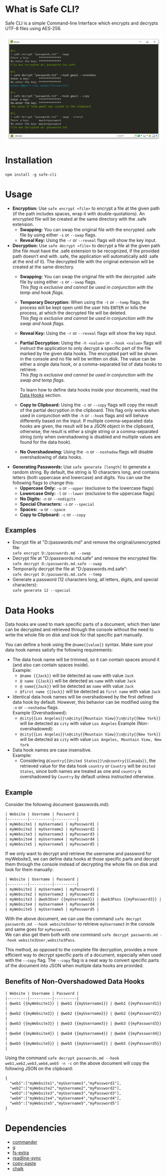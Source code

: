 # What is Safe CLI?

Safe CLI is a simple Command-line Interface which encrypts and decrypts UTF-8 files using AES-256.

![Screenshot](./screenshot.png)

# Installation

`npm install -g safe-cli`

# Usage

- **Encryption:** Use `safe encrypt <file>` to encrypt a file at the given path (if the path includes spaces, wrap it with double-quotations). An encrypted file will be created at the same directory with the .safe extension.
  - **Swapping:** You can swap the original file with the encrypted .safe file by using either `-s` or `--swap` flags.
  - **Reveal Key:** Using the `-r` or `--reveal` flags will show the key input.
- **Decryption:** Use `safe decrypt <file>` to decrypt a file at the given path (the file must have the .safe extension to be recognized, if the provided path doesn't end with .safe, the application will automatically add .safe at the end of it). The decrypted file with the original extension will be created at the same directory.
  - **Swapping:** You can swap the original file with the decrypted .safe file by using either `-s` or `--swap` flags.  
  _This flag is exclusive and cannot be used in conjunction with the temp and hook flags._
  - **Temporary Decryption:** When using the `-t` or `--temp` flags, the process will be kept open until the user hits <kbd>ENTER</kbd> or kills the process, at which the decrypted file will be deleted.  
  _This flag is exclusive and cannot be used in conjunction with the swap and hook flags._
  - **Reveal Key:** Using the `-r` or `--reveal` flags will show the key input.
  - **Partial Decryption:** Using the `-h <value>` or `--hook <value>` flags will instruct the application to only decrypt a specific part of the file marked by the given data hooks. The encrypted part will be shown in the console and no file will be written on disk. The value can be either a single data hook, or a comma-separated list of data hooks to retrieve.  
  _This flag is exclusive and cannot be used in conjunction with the swap and temp flags._  

    To learn how to define data hooks inside your documents, read the [Data Hooks](#data-hooks) section.
  - **Copy to Clipboard:** Using the `-c` or `--copy` flags will copy the result of the partial decryption in the clipboard. This flag only works when used in conjunction with the `-h` or `--hook` flags and will behave differently based on the input. If multiple comma-separated data hooks are given, the result will be a JSON object in the clipboard, otherwise, the result is either a single string or a comma-separated string (only when overshadowing is disabled and multiple values are found for the data hook).
  - **No Overshadowing:** Using the `-n` or `--noshadow` flags will disable overshadowing of data hooks.
- **Generating Passwords:** Use `safe generate [length]` to generate a random string. By default, the string is 10 characters long, and contains letters (both uppercase and lowercase) and digits. You can use the following flags to change this:
  - **Uppercase Only:** `-u` or `--upper` (exclusive to the lowercase flags)
  - **Lowercase Only:** `-l` or `--lower` (exclusive to the uppercase flags)
  - **No Digits:** `-n` or `--nodigits`
  - **Special Characters:** `-s` or `--special`
  - **Spaces:** `-w` or `--space`
  - **Copy to Clipboard:** `-c` or `--copy`

## Examples

- Encrypt file at "D:/passwords.md" and remove the original/unencrypted file:  
    `safe encrypt D:/passwords.md --swap`
- Decrypt file at "D:/passwords.md.safe" and remove the encrypted file:  
    `safe decrypt D:/passwords.md.safe --swap`
- Temporarily decrypt the file at "D:/passwords.md.safe":  
    `safe decrypt D:/passwords.md.safe --temp`
- Generate a password (12 characters long, all letters, digits, and special characters):  
    `safe generate 12 --special`

# Data Hooks

Data hooks are used to mark specific parts of a document, which then later can be decrypted and retrieved through the console without the need to write the whole file on disk and look for that specific part manually.

You can define a hook using the `@name{{value}}` syntax. Make sure your data hook names satisfy the following requirements:
- The data hook name will be trimmed, so it can contain spaces around it (and also can contain spaces inside).  
    Example:
    - `@name {{Jack}}` will be detected as `name` with value `Jack`
    - `@ name {{Jack}}` will be detected as `name` with value `Jack`
    - `@ name{{Jack}}` will be detected as `name` with value `Jack`
    - `@first name {{Jack}}` will be detected as `first name` with value `Jack`
- Identical data hook names will be overshadowed by the first defined data hook by default. However, this behavior can be modified using the `-n` or `--noshadow` flags.  
    Example (Overshadowed):
  - `@city{{Los Angeles}}\n@city{{Mountain View}}\n@city{{New York}}` will be detected as `city` with value `Los Angeles`
    Example (Non-overshadowed):
  - `@city{{Los Angeles}}\n@city{{Mountain View}}\n@city{{New York}}` will be detected as `city` with value `Los Angeles, Mountain View, New York`
- Data hook names are case insensitive.  
    Example:
  - Considering `@Country{{United States}}\n@country{{Canada}}`, the retrieved value for the data hook `country` or `Country` will be `United States`, since both names are treated as one and `country` is overshadowed by `Country` by default unless instructed otherwise.

## Example

Consider the following document (passwords.md):

```
| Website | Username | Password |
|---------|----------|----------|
| myWebsite1 | myUsername1 | myPassword1 |
| myWebsite2 | myUsername2 | myPassword2 |
| myWebsite3 | myUsername3 | myPassword3 |
| myWebsite4 | myUsername4 | myPassword4 |
| myWebsite5 | myUsername5 | myPassword5 |
```

If we only want to decrypt and retrieve the username and password for myWebsite3, we can define data hooks at those specific parts and decrypt them through the console instead of decrypting the whole file on disk and look for them manually:

```
| Website | Username | Password |
|---------|----------|----------|
| myWebsite1 | myUsername1 | myPassword1 |
| myWebsite2 | myUsername2 | myPassword2 |
| myWebsite3 | @web3User {{myUsername3}} | @web3Pass {{myPassword3}} |
| myWebsite4 | myUsername4 | myPassword4 |
| myWebsite5 | myUsername5 | myPassword5 |
```
With the above document, we can use the command `safe decrypt passwords.md --hook website3User` to retrieve `myUsername3` in the console and same goes for `myPassword3`.  
We can also get them both with one command `safe decrypt passwords.md --hook website3User,website3Pass`.

This method, as opposed to the complete file decryption, provides a more efficient way to decrypt specific parts of a document, especially when used with the `--copy` flag. The `--copy` flag is a neat way to convert specific parts of the document into JSON when multiple data hooks are provided.

## Benefits of Non-Overshadowed Data Hooks

```
| Website | Username | Password |
|---------|----------|----------|
| @web1 {{myWebsite1}} | @web1 {{myUsername1}} | @web1 {{myPassword1}} |
| @web2 {{myWebsite2}} | @web2 {{myUsername2}} | @web2 {{myPassword2}} |
| @web3 {{myWebsite3}} | @web3 {{myUsername3}} | @web3 {{myPassword3}} |
| @web4 {{myWebsite4}} | @web4 {{myUsername4}} | @web4 {{myPassword4}} |
| @web5 {{myWebsite5}} | @web5 {{myUsername5}} | @web5 {{myPassword5}} |
```

Using the command `safe decrypt passwords.md --hook web1,web2,web3,web4,web5 -n -c` on the above document will copy the following JSON on the clipboard:

```
{
  "web1":["myWebsite1","myUsername1","myPassword1"],
  "web2":["myWebsite2","myUsername2","myPassword2"],
  "web3":["myWebsite3","myUsername3","myPassword3"],
  "web4":["myWebsite4","myUsername4","myPassword4"],
  "web5":["myWebsite5","myUsername5","myPassword5"]
}
```

# Dependencies

- [commander](https://github.com/tj/commander.js/)
- [q](https://github.com/kriskowal/q)
- [fs-extra](https://github.com/jprichardson/node-fs-extra)
- [readline-sync](https://github.com/anseki/readline-sync)
- [copy-paste](https://github.com/xavi-/node-copy-paste)
- [chalk](https://github.com/chalk/chalk)
